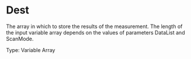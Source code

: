 # Dest

The array in which to store the results of the measurement. The length of the input variable array depends on the values of parameters DataList and ScanMode.

Type: Variable Array
